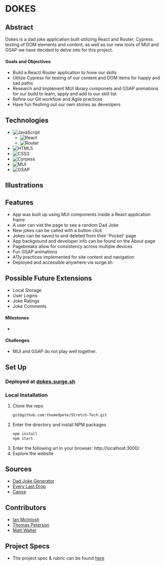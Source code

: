 # DOKES

## Abstract
Dokes is a dad joke application built utilizing React and Router, Cypress testing of DOM elements and content, as well as our new tools of MUI and GSAP we have decided to delve into for this project. 

#### Goals and Objectives
- Build a React/ Router application to hone our skills
- Utilize Cypress for testing of our content and DOM items for happy and sad paths
- Research and Implement MUI library componets and GSAP animations for our build to learn, apply and add to our skill list
- Refine our Git workflow and Agile practices
- Have fun fleshing out our own stories as deveolpers

## Technologies
- ![JavaScript](https://img.shields.io/badge/javascript-%23323330.svg?style=for-the-badge&logo=javascript&logoColor=%23F7DF1E)
  - ![React](https://img.shields.io/badge/react-%23323330.svg?style=for-the-badge&logo=react&logoColor=%23F7DF1E)
  - ![Router](https://img.shields.io/badge/router-%23323330.svg?style=for-the-badge&logo=react-router&logoColor=%CA4245)
- ![HTML5](https://img.shields.io/badge/html5-%23E34F26.svg?style=for-the-badge&logo=html5&logoColor=white)
- ![CSS3](https://img.shields.io/badge/css3-%231572B6.svg?style=for-the-badge&logo=css3&logoColor=white)
- ![Cyrpess](https://img.shields.io/badge/cypress-%1004E9F.svg?style=for-the-badge&logo=cypress&logoColor=%23F7DF1E)
- ![MUI](https://img.shields.io/badge/mui-007FFF.svg?style=for-the-badge&logo=mui&logoColor=white)
- ![GSAP](https://img.shields.io/badge/GSAP-88CE02.svg?style=for-the-badge&logo=greensock&logoColor=black)

## Illustrations

## Features
- App was built up using MUI components inside a React application frame
- A user can vist the page to see a random Dad Joke
- New jokes can be called with a button click
- Jokes can be saved to and deleted from their 'Pocket' page
- App background and developer info can be found on the About page
- Pagebreaks allow for consistency across multiple devices
- Fun GSAP animations
- A11y practices implemented for site content and navigation
- Deployed and accessible anywhere via surge.sh

## Possible Future Extensions
- Local Storage
- User Logins
- Joke Ratings
- Joke Comments

#### Milestones
- 

#### Challenges 
- MUI and GSAP do not play well together.

## Set Up

### Deployed at [dokes.surge.sh](https://dokes.surge.sh/)

### Local Installation
1. Clone the repo
   ```sh
   git@github.com:thomedpete/Stretch-Tech.git
   ```
2. Enter the directory and install NPM packages
   ```sh
   npm install
   npm start
   ``` 
3. Enter the following url in your browser: http://localhost:3000/
4. Explore the website

## Sources
  - [Dad Joke Generator](https://dadjokegenerator.com/)
  - [Every Last Drop](http://everylastdrop.co.uk/)
  - [Canva](https://www.canva.com/)

## Contributors
  - [Ian McIntosh](https://github.com/grainymac)
  - [Thomas Peterson](https://github.com/thomedpete)
  - [Matt Walter](https://github.com/MattWalterTX)

## Project Specs
  - The project spec & rubric can be found [here](https://frontend.turing.edu/projects/module-3/stretch.html)
